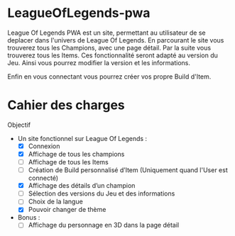 # LeagueOfLegends-pwa

League Of Legends PWA est un site, permettant au utilisateur de se deplacer dans l'univers de League Of Legends.
En parcourant le site vous trouverez tous les Champions, avec une page détail. Par la suite vous trouverez tous les Items.
Ces fonctionnalité seront adapté au version du Jeu. Ainsi vous pourrez modifier la version et les informations.

Enfin en vous connectant vous pourrez créer vos propre Build d'Item.





# Cahier des charges


Objectif

* Un site fonctionnel sur League Of Legends :
    - [x]  Connexion
    - [x]	Affichage de tous les champions
    - [ ]	Affichage de tous les Items
    - [ ]	Création de Build personnalisé d’Item (Uniquement quand l'User est connecté)
    - [x]	Affichage des détails d’un champion
    - [ ]	Sélection des versions du Jeu et des informations
    - [ ]	Choix de la langue
    - [x]	Pouvoir changer de thème

* Bonus : 
    - [ ]	Affichage du personnage en 3D dans la page détail